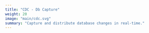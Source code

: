 ```yaml
---
title: "CDC - Db Capture"
weight: 20
image: "main/cdc.svg"
summary: "Capture and distribute database changes in real-time."
---
```

